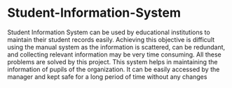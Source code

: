 # Student-Information-System

Student Information System can be used by educational institutions to maintain their student records easily. Achieving this objective is difficult using the manual system as the information is scattered, can be redundant, and collecting relevant information may be very time consuming. All these problems are solved by this project.
This system helps in maintaining the information of pupils of the organization. It can be easily accessed by the manager and kept safe for a long period of time without any changes
